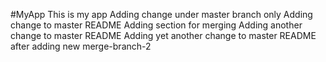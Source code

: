 #MyApp
This is my app
Adding change under master branch only
Adding change to master README
Adding section for merging
Adding another change to master README
Adding yet another change to master README after adding new merge-branch-2